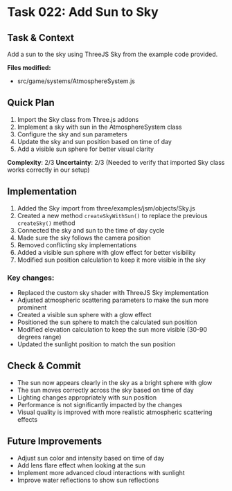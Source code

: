 # Task 022: Add Sun to Sky

## Task & Context
Add a sun to the sky using ThreeJS Sky from the example code provided.

**Files modified:**
- src/game/systems/AtmosphereSystem.js

## Quick Plan
1. Import the Sky class from Three.js addons
2. Implement a sky with sun in the AtmosphereSystem class
3. Configure the sky and sun parameters
4. Update the sky and sun position based on time of day
5. Add a visible sun sphere for better visual clarity

**Complexity**: 2/3
**Uncertainty**: 2/3 (Needed to verify that imported Sky class works correctly in our setup)

## Implementation
1. Added the Sky import from three/examples/jsm/objects/Sky.js
2. Created a new method `createSkyWithSun()` to replace the previous `createSky()` method
3. Connected the sky and sun to the time of day cycle
4. Made sure the sky follows the camera position
5. Removed conflicting sky implementations
6. Added a visible sun sphere with glow effect for better visibility
7. Modified sun position calculation to keep it more visible in the sky

### Key changes:
- Replaced the custom sky shader with ThreeJS Sky implementation
- Adjusted atmospheric scattering parameters to make the sun more prominent
- Created a visible sun sphere with a glow effect
- Positioned the sun sphere to match the calculated sun position
- Modified elevation calculation to keep the sun more visible (30-90 degrees range)
- Updated the sunlight position to match the sun position

## Check & Commit
- The sun now appears clearly in the sky as a bright sphere with glow
- The sun moves correctly across the sky based on time of day
- Lighting changes appropriately with sun position
- Performance is not significantly impacted by the changes
- Visual quality is improved with more realistic atmospheric scattering effects

## Future Improvements
- Adjust sun color and intensity based on time of day
- Add lens flare effect when looking at the sun
- Implement more advanced cloud interactions with sunlight
- Improve water reflections to show sun reflections

